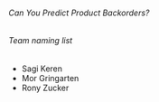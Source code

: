 ###### Can You Predict Product Backorders?

###### Team naming list

- Sagi Keren
- Mor Gringarten
- Rony Zucker

